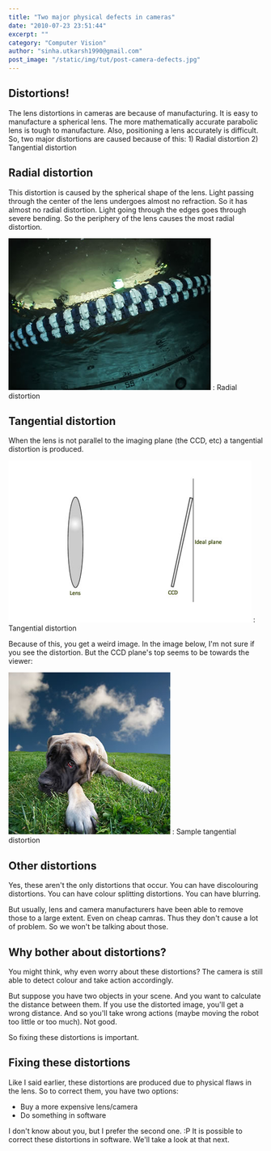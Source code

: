 ```yaml
---
title: "Two major physical defects in cameras"
date: "2010-07-23 23:51:44"
excerpt: ""
category: "Computer Vision"
author: "sinha.utkarsh1990@gmail.com"
post_image: "/static/img/tut/post-camera-defects.jpg"
---
```



## Distortions!

The lens distortions in cameras are because of manufacturing. It is easy to manufacture a spherical lens. The more mathematically accurate parabolic lens is tough to manufacture. Also, positioning a lens accurately is difficult. So, two major distortions are caused because of this: 1) Radial distortion 2) Tangential distortion 

## Radial distortion

This distortion is caused by the spherical shape of the lens. Light passing through the center of the lens undergoes almost no refraction. So it has almost no radial distortion. Light going through the edges goes through severe bending. So the periphery of the lens causes the most radial distortion.

![Radial distorion or fish eye distortion](/static/img/tut/lens-radial-distortion-example.jpg)
: Radial distortion

## Tangential distortion

When the lens is not parallel to the imaging plane (the CCD, etc) a tangential distortion is produced.

![Tangential distortion in a camera](/static/img/tut/lens-tangential-distortion.jpg)
: Tangential distortion

Because of this, you get a weird image. In the image below, I'm not sure if you see the distortion. But the CCD plane's top seems to be towards the viewer:

![An example of tangential distortion](/static/img/tut/lens-tangential-distortion-example.jpg)
: Sample tangential distortion

## Other distortions

Yes, these aren't the only distortions that occur. You can have discolouring distortions. You can have colour splitting distortions. You can have blurring.

But usually, lens and camera manufacturers have been able to remove those to a large extent. Even on cheap camras. Thus they don't cause a lot of problem. So we won't be talking about those.

## Why bother about distortions?

You might think, why even worry about these distortions? The camera is still able to detect colour and take action accordingly.

But suppose you have two objects in your scene. And you want to calculate the distance between them. If you use the distorted image, you'll get a wrong distance. And so you'll take wrong actions (maybe moving the robot too little or too much). Not good.

So fixing these distortions is important. 

## Fixing these distortions

Like I said earlier, these distortions are produced due to physical flaws in the lens. So to correct them, you have two options: 

  * Buy a more expensive lens/camera
  * Do something in software

I don't know about you, but I prefer the second one. :P It is possible to correct these distortions in software. We'll take a look at that next.
